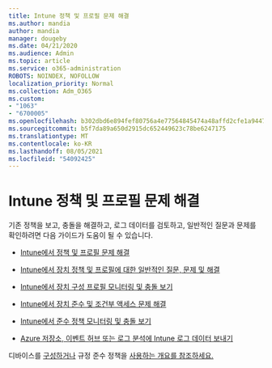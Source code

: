 ```yaml
---
title: Intune 정책 및 프로필 문제 해결
ms.author: mandia
author: mandia
manager: dougeby
ms.date: 04/21/2020
ms.audience: Admin
ms.topic: article
ms.service: o365-administration
ROBOTS: NOINDEX, NOFOLLOW
localization_priority: Normal
ms.collection: Adm_O365
ms.custom:
- "1063"
- "6700005"
ms.openlocfilehash: b302dbd6e894fef80756a4e77564845474a48affd2cfe1a944765189395f8f6d
ms.sourcegitcommit: b5f7da89a650d2915dc652449623c78be6247175
ms.translationtype: MT
ms.contentlocale: ko-KR
ms.lasthandoff: 08/05/2021
ms.locfileid: "54092425"
---
```

# <a name="troubleshooting-intune-policy-and-profiles"></a>Intune 정책 및 프로필 문제 해결

기존 정책을 보고, 충돌을 해결하고, 로그 데이터를 검토하고, 일반적인 질문과 문제를 확인하려면 다음 가이드가 도움이 될 수 있습니다.

- [Intune에서 정책 및 프로필 문제 해결](https://docs.microsoft.com/mem/intune/configuration/troubleshoot-policies-in-microsoft-intune)

- [Intune에서 장치 정책 및 프로필에 대한 일반적인 질문, 문제 및 해결](https://docs.microsoft.com/intune/device-profile-troubleshoot)

- [Intune에서 장치 구성 프로필 모니터링 및 충돌 보기](https://docs.microsoft.com/intune/device-profile-monitor)

- [Intune에서 장치 준수 및 조건부 액세스 문제 해결](https://docs.microsoft.com/intune/troubleshoot-conditional-access)

- [Intune에서 준수 정책 모니터링 및 충돌 보기](https://docs.microsoft.com/intune/compliance-policy-monitor)

- [Azure 저장소, 이벤트 허브 또는 로그 분석에 Intune 로그 데이터 보내기](https://docs.microsoft.com/intune/review-logs-using-azure-monitor)

디바이스를 [구성하거나](https://docs.microsoft.com/intune/device-profiles) 규정 준수 정책을 [사용하는 개요를 참조하세요.](https://docs.microsoft.com/intune/device-compliance-get-started)
